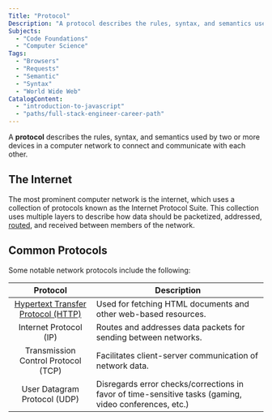 ```yaml
---
Title: "Protocol"
Description: "A protocol describes the rules, syntax, and semantics used by two or more devices in a computer network to connect and communicate with each other."
Subjects:
  - "Code Foundations"
  - "Computer Science"
Tags:
  - "Browsers"
  - "Requests"
  - "Semantic"
  - "Syntax"
  - "World Wide Web"
CatalogContent:
  - "introduction-to-javascript"
  - "paths/full-stack-engineer-career-path"
---
```


A **protocol** describes the rules, syntax, and semantics used by two or more devices in a computer network to connect and communicate with each other.

## The Internet

The most prominent computer network is the internet, which uses a collection of protocols known as the Internet Protocol Suite. This collection uses multiple layers to describe how data should be packetized, addressed, [routed](https://www.codecademy.com/resources/docs/general/routing), and received between members of the network.

## Common Protocols

Some notable network protocols include the following:

|                                           Protocol                                           | Description                                                                                            |
| :------------------------------------------------------------------------------------------: | ------------------------------------------------------------------------------------------------------ |
| [Hypertext Transfer Protocol (HTTP)](https://www.codecademy.com/resources/docs/general/http) | Used for fetching HTML documents and other web-based resources.                                        |
|                                    Internet Protocol (IP)                                    | Routes and addresses data packets for sending between networks.                                        |
|                             Transmission Control Protocol (TCP)                              | Facilitates client-server communication of network data.                                               |
|                                 User Datagram Protocol (UDP)                                 | Disregards error checks/corrections in favor of time-sensitive tasks (gaming, video conferences, etc.) |
